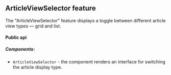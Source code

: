 ## ArticleViewSelector feature

The "ArticleViewSelector" feature displays a toggle between different article view types — grid and list.

#### Public api

##### Components:

-   `ArticleViewSelector` - the component renders an interface for switching the article display type.
